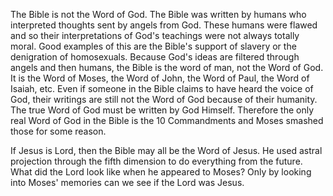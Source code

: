 The Bible is not the Word of God. The Bible was written by humans who interpreted thoughts sent by angels from God. These humans were flawed and so their interpretations of God's teachings were not always totally moral. Good examples of this are the Bible's support of slavery or the denigration of homosexuals. Because God's ideas are filtered through angels and then humans, the Bible is the word of man, not the Word of God. It is the Word of Moses, the Word of John, the Word of Paul, the Word of Isaiah, etc. Even if someone in the Bible claims to have heard the voice of God, their writings are still not the Word of God because of their humanity. The true Word of God must be written by God Himself. Therefore the only real Word of God in the Bible is the 10 Commandments and Moses smashed those for some reason.

If Jesus is Lord, then the Bible may all be the Word of Jesus. He used astral projection through the fifth dimension to do everything from the future. What did the Lord look like when he appeared to Moses? Only by looking into Moses' memories can we see if the Lord was Jesus.
